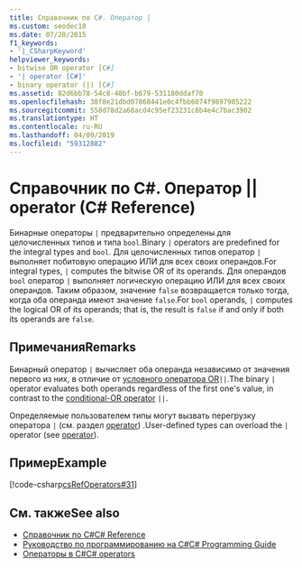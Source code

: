 ```yaml
---
title: Справочник по C#. Оператор |
ms.custom: seodec18
ms.date: 07/20/2015
f1_keywords:
- '|_CSharpKeyword'
helpviewer_keywords:
- bitwise OR operator [C#]
- '| operator [C#]'
- binary operator (|) [C#]
ms.assetid: 82d6bb78-54c8-40bf-b679-531180ddaf70
ms.openlocfilehash: 38f8e21dbd07868441e0c4fbb6074f9897905222
ms.sourcegitcommit: 558d78d2a68acd4c95ef23231c8b4e4c7bac3902
ms.translationtype: HT
ms.contentlocale: ru-RU
ms.lasthandoff: 04/09/2019
ms.locfileid: "59312882"
---
```

# <a name="-operator-c-reference"></a><span data-ttu-id="7a404-102">Справочник по C#. Оператор |</span><span class="sxs-lookup"><span data-stu-id="7a404-102">| operator (C# Reference)</span></span>

<span data-ttu-id="7a404-103">Бинарные операторы `|` предварительно определены для целочисленных типов и типа `bool`.</span><span class="sxs-lookup"><span data-stu-id="7a404-103">Binary `|` operators are predefined for the integral types and `bool`.</span></span> <span data-ttu-id="7a404-104">Для целочисленных типов оператор `|` выполняет побитовую операцию ИЛИ для всех своих операндов.</span><span class="sxs-lookup"><span data-stu-id="7a404-104">For integral types, `|` computes the bitwise OR of its operands.</span></span> <span data-ttu-id="7a404-105">Для операндов `bool` оператор `|` выполняет логическую операцию ИЛИ для всех своих операндов. Таким образом, значение `false` возвращается только тогда, когда оба операнда имеют значение `false`.</span><span class="sxs-lookup"><span data-stu-id="7a404-105">For `bool` operands, `|` computes the logical OR of its operands; that is, the result is `false` if and only if both its operands are `false`.</span></span>

## <a name="remarks"></a><span data-ttu-id="7a404-106">Примечания</span><span class="sxs-lookup"><span data-stu-id="7a404-106">Remarks</span></span>

<span data-ttu-id="7a404-107">Бинарный оператор `|` вычисляет оба операнда независимо от значения первого из них, в отличие от [условного оператора OR](boolean-logical-operators.md#conditional-logical-or-operator-)`||`.</span><span class="sxs-lookup"><span data-stu-id="7a404-107">The binary `|` operator evaluates both operands regardless of the first one's value, in contrast to the [conditional-OR operator](boolean-logical-operators.md#conditional-logical-or-operator-) `||`.</span></span>

<span data-ttu-id="7a404-108">Определяемые пользователем типы могут вызвать перегрузку оператора `|` (см. раздел [operator](../keywords/operator.md)) .</span><span class="sxs-lookup"><span data-stu-id="7a404-108">User-defined types can overload the `|` operator (see [operator](../keywords/operator.md)).</span></span>

## <a name="example"></a><span data-ttu-id="7a404-109">Пример</span><span class="sxs-lookup"><span data-stu-id="7a404-109">Example</span></span>

 [!code-csharp[csRefOperators#31](~/samples/snippets/csharp/VS_Snippets_VBCSharp/csrefOperators/CS/csrefOperators.cs#31)]

## <a name="see-also"></a><span data-ttu-id="7a404-110">См. также</span><span class="sxs-lookup"><span data-stu-id="7a404-110">See also</span></span>

- [<span data-ttu-id="7a404-111">Справочник по C#</span><span class="sxs-lookup"><span data-stu-id="7a404-111">C# Reference</span></span>](../index.md)
- [<span data-ttu-id="7a404-112">Руководство по программированию на C#</span><span class="sxs-lookup"><span data-stu-id="7a404-112">C# Programming Guide</span></span>](../../programming-guide/index.md)
- [<span data-ttu-id="7a404-113">Операторы в C#</span><span class="sxs-lookup"><span data-stu-id="7a404-113">C# operators</span></span>](index.md)